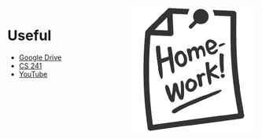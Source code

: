 <img align='right' src="pics/homework-icon-png-16-removebg-preview.png" width="250px" alt="pic">

# Useful

 - [Google Drive][google-drive-materials]
 - [CS 241][cs-241]
 - [YouTube][youtube]


[google-drive-materials]:https://drive.google.com/drive/folders/1_x4A8rfv57Rhmgv6dZ0gEnb_hCZ_19WH
[cs-241]: http://cs241.cs.illinois.edu/
[youtube]: https://www.youtube.com/playlist?list=PLEEyllzHN_sLqZnmaC7WUP6VWPZDkiOap
